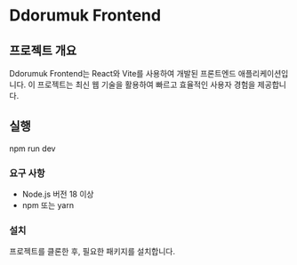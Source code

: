 # Ddorumuk Frontend

## 프로젝트 개요
Ddorumuk Frontend는 React와 Vite를 사용하여 개발된 프론트엔드 애플리케이션입니다. 이 프로젝트는 최신 웹 기술을 활용하여 빠르고 효율적인 사용자 경험을 제공합니다.

## 실행
npm run dev

### 요구 사항
- Node.js 버전 18 이상
- npm 또는 yarn

### 설치
프로젝트를 클론한 후, 필요한 패키지를 설치합니다.


